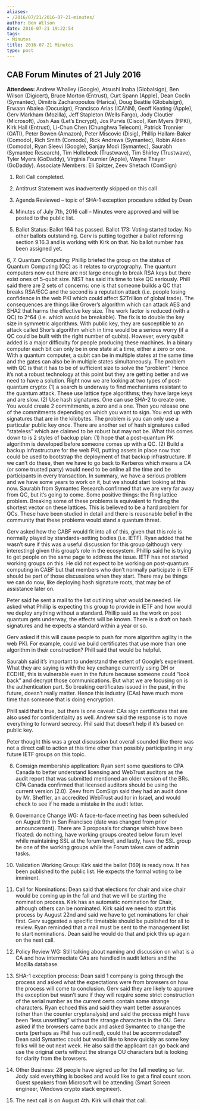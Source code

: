 ```yaml
---
aliases:
- /2016/07/21/2016-07-21-minutes/
author: Ben Wilson
date: 2016-07-21 19:22:54
tags:
- Minutes
title: 2016-07-21 Minutes
type: post
---
```


## CAB Forum Minutes of 21 July 2016

**Attendees:** Andrew Whalley (Google), Atsushi Inaba (Globalsign), Ben Wilson (Digicert), Bruce Morton (Entrust), Curt Spann (Apple), Dean Coclin (Symantec), Dimitris Zacharopoulos (Harica), Doug Beattie (Globalsign), Erwaan Abalea (Docusign), Francisco Arias (ICANN), Geoff Keating (Apple), Gerv Markham (Mozilla), Jeff Stapleton (Wells Fargo), Jody Cloutier (Microsoft), Josh Aas (Let’s Encrypt), Jos Purvis (Cisco), Ken Myers (FPKI), Kirk Hall (Entrust), Li-Chun Chen (Chunghwa Telecom), Patrick Tronnier (OATI), Peter Bowen (Amazon), Peter Miscovic (Disig), Phillip Hallam-Baker (Comodo), Rich Smith (Comodo), Rick Andrews (Symantec), Robin Alden (Comodo), Ryan Sleevi (Google), Sanjay Modi (Symantec), Saurabh (Symantec Research), Tim Hollebeek (Trustwave), Tim Shirley (Trustwave), Tyler Myers (GoDaddy), Virginia Fournier (Apple), Wayne Thayer (GoDaddy). Associate Members: Eli Spitzer, Zeev Shetach (ComSign)

1. Roll Call completed.

1. Antitrust Statement was inadvertently skipped on this call

1. Agenda Reviewed – topic of SHA-1 exception procedure added by Dean

1. Minutes of July 7th, 2016 call – Minutes were approved and will be posted to the public list.

1. Ballot Status: Ballot 164 has passed. Ballot 173: Voting started today. No other ballots outstanding. Gerv is putting together a ballot reforming section 9.16.3 and is working with Kirk on that. No ballot number has been assigned yet.

6, 7. Quantum Computing: Phillip briefed the group on the status of Quantum Computing (QC) as it relates to cryptography. The quantum computers now out there are not large enough to break RSA keys but there exist ones of 5-qubit size. NIST has said it’s time to take QC seriously. Phill said there are 2 sets of concerns: one is that someone builds a QC that breaks RSA/ECC and the second is a reputation attack (i.e. people losing confidence in the web PKI which could affect $2Trillion of global trade). The consequences are things like Grover’s algorithm which can attack AES and SHA2 that harms the effective key size. The work factor is reduced (with a QC) to 2^64 (i.e. which would be breakable). The fix is to double the key size in symmetric algorithms. With public key, they are susceptible to an attack called Shor’s algorithm which in time would be a serious worry (if a QC could be built with the right number of qubits). However, every qubit added is a major difficulty for people producing these machines. In a binary computer each bit can only be in one state at a time, either a zero or one. With a quantum computer, a qubit can be in multiple states at the same time and the gates can also be in multiple states simultaneously. The problem with QC is that it has to be of sufficient size to solve the “problem”. Hence it’s not a robust technology at this point but they are getting better and we need to have a solution. Right now we are looking at two types of post-quantum crypto: (1) a search is underway to find mechanisms resistant to the quantum attack. These use lattice type algorithms; they have large keys and are slow. (2) Use hash signatures. One can use SHA-2 to create one. You would create 2 commitments, a zero and a one. Then you release one of the commitments depending on which you want to sign. You end up with signatures that are in the kilobytes. The problem is you can only use a particular public key once. There are another set of hash signatures called “stateless” which are claimed to be robust but may not be. What this comes down to is 2 styles of backup plan: (1) hope that a post-quantum PK algorithm is developed before someone comes up with a QC. (2) Build a backup infrastructure for the web PKI, putting assets in place now that could be used to bootstrap the deployment of that backup infrastructure. If we can’t do these, then we have to go back to Kerberos which means a CA (or some trusted party) would need to be online all the time and be participants in every transaction. In summary, we have a serious problem and we have some years to work on it, but we should start looking at this now. Saurabh from Symantec Research confirmed that we are very far away from QC, but it’s going to come. Some positive things: the Ring lattice problem. Breaking some of these problems is equivalent to finding the shortest vector on these lattices. This is believed to be a hard problem for QCs. These have been studied in detail and there is reasonable belief in the community that these problems would stand a quantum threat.

Gerv asked how the CABF would fit into all of this, given that this role is normally played by standards-setting bodies (i.e. IETF). Ryan added that he wasn’t sure if this was a useful discussion for this group (although very interesting) given this group’s role in the ecosystem. Phillip said he is trying to get people on the same page to address the issue. IETF has not started working groups on this. He did not expect to be working on post-quantum computing in CABF but that members who don’t normally participate in IETF should be part of those discussions when they start. There may be things we can do now, like deploying hash signature roots, that may be of assistance later on.

Peter said he sent a mail to the list outlining what would be needed. He asked what Phillip is expecting this group to provide in IETF and how would we deploy anything without a standard. Phillip said as the work on post quantum gets underway, the effects will be known. There is a draft on hash signatures and he expects a standard within a year or so.

Gerv asked if this will cause people to push for more algorithm agility in the web PKI. For example, could we build certificates that use more than one algorithm in their construction? Phill said that would be helpful.

Saurabh said it’s important to understand the extent of Google’s experiment. What they are saying is with the key exchange currently using DH or ECDHE, this is vulnerable even in the future because someone could “look back” and decrypt those communications. But what we are focusing on is the authentication part. So breaking certificates issued in the past, in the future, doesn’t really matter. Hence this industry (CAs) have much more time than someone that is doing encryption.

Phill said that’s true, but there is one caveat: CAs sign certificates that are also used for confidentiality as well. Andrew said the response is to move everything to forward secrecy. Phil said that doesn’t help if it’s based on public key.

Peter thought this was a great discussion but overall sounded like there was not a direct call to action at this time other than possibly participating in any future IETF groups on this topic.

8. Comsign membership application: Ryan sent some questions to CPA Canada to better understand licensing and WebTrust auditors as the audit report that was submitted mentioned an older version of the BRs. CPA Canada confirmed that licensed auditors should be using the current version (2.0). Zeev from ComSign said they had an audit done by Mr. Sheffler, an accredited WebTrust auditor in Israel, and would check to see if he made a mistake in the audit letter.

1. Governance Change WG: A face-to-face meeting has been scheduled on August 9th in San Francisco (date was changed from prior announcement). There are 3 proposals for change which have been floated: do nothing, have working groups created below forum level while maintaining SSL at the forum level, and lastly, have the SSL group be one of the working groups while the Forum takes care of admin tasks.

1. Validation Working Group: Kirk said the ballot (169) is ready now. It has been published to the public list. He expects the formal voting to be imminent.

1. Call for Nominations: Dean said that elections for chair and vice chair would be coming up in the fall and that we will be starting the nomination process. Kirk has an automatic nomination for Chair, although others can be nominated. Kirk said we need to start this process by August 22nd and said we have to get nominations for chair first. Gerv suggested a specific timetable should be published for all to review. Ryan reminded that a mail must be sent to the management list to start nominations. Dean said he would do that and pick this up again on the next call.

1. Policy Review WG: Still talking about naming and discussion on what is a CA and how intermediate CAs are handled in audit letters and the Mozilla database.

1. SHA-1 exception process: Dean said 1 company is going through the process and asked what the expectations were from browsers on how the process will come to conclusion. Gerv said they are likely to approve the exception but wasn’t sure if they will require some strict construction of the serial number as the current certs contain some strange characters. Ryan echoed this and said they want better assurances (other than the counter cryptanalysis) and said the process might have been “less unsettling” without the strange characters in the OU. Gerv asked if the browsers came back and asked Symantec to change the certs (perhaps as Phill has outlined), could that be accommodated? Dean said Symantec could but would like to know quickly as some key folks will be out next week. He also said the applicant can go back and use the original certs without the strange OU characters but is looking for clarity from the browsers.

1. Other Business: 28 people have signed up for the fall meeting so far. Jody said everything is booked and would like to get a final count soon. Guest speakers from Microsoft will be attending (Smart Screen engineer, Windows crypto stack engineer).

1. The next call is on August 4th. Kirk will chair that call.